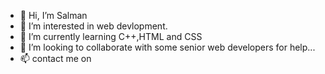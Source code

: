 - 👋 Hi, I’m Salman
- 👀 I’m interested in web devlopment.
- 🌱 I’m currently learning C++,HTML and CSS
- 💞️ I’m looking to collaborate  with some senior web developers for help...
- 📫 contact me on 

<!---
salmansharif244/salmansharif244 is a ✨ special ✨ repository because its `README.md` (this file) appears on your GitHub profile.
You can click the Preview link to take a look at your changes.
--->
